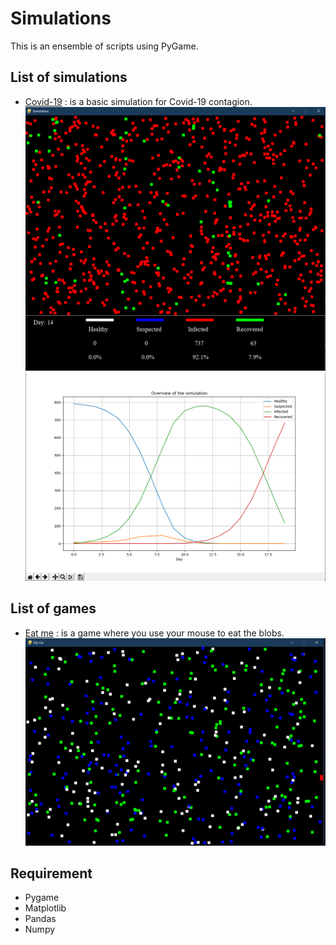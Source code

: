 # Simulations

This is an ensemble of scripts using PyGame.

## List of simulations

- [Covid-19](/CovidSimulation.py) : is a basic simulation for Covid-19 contagion.
  ![Covid-19 simulation](/Doc/Covid_sim.png)
  ![Covid-19 results](/Doc/Covid_results.png)

## List of games

- [Eat me](/Game.py) : is a game where you use your mouse to eat the blobs.
  ![Game eat me](/Doc/eat_me.png)

## Requirement

- Pygame
- Matplotlib
- Pandas
- Numpy
